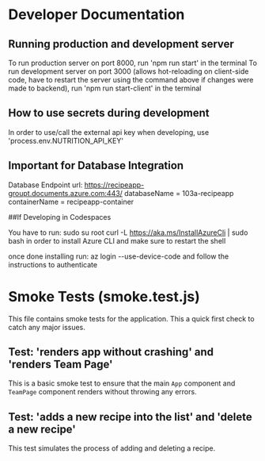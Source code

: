 # Developer Documentation

## Running production and development server

To run production server on port 8000, run 'npm run start' in the terminal
To run development server on port 3000 (allows hot-reloading on client-side code, have to restart the server using the command above if changes were made to backend), run 'npm run start-client' in the terminal

## How to use secrets during development

In order to use/call the external api key when developing, use 'process.env.NUTRITION_API_KEY'

## Important for Database Integration

Database Endpoint url: https://recipeapp-groupt.documents.azure.com:443/
databaseName = 103a-recipeapp
containerName = recipeapp-container

##If Developing in Codespaces 

You have to run:
sudo su root
curl -L https://aka.ms/InstallAzureCli | sudo bash
in order to install Azure CLI and make sure to restart the shell

once done installing run:
az login --use-device-code and follow the instructions to authenticate

# Smoke Tests (smoke.test.js)

This file contains smoke tests for the application. This a quick first check to catch any major issues.

## Test: 'renders app without crashing' and 'renders Team Page'
This is a basic smoke test to ensure that the main `App` component and `TeamPage` component renders without throwing any errors. 


## Test: 'adds a new recipe into the list' and 'delete a new recipe'
This test simulates the process of adding and deleting a recipe. 

